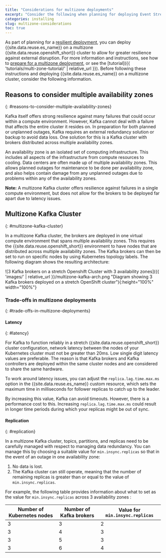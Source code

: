 ```yaml
---
title: "Considerations for multizone deployments"
excerpt: "Consider the following when planning for deploying Event Streams to a cluster with multiple availability zones."
categories: installing
slug: multizone-considerations
toc: true
---
```


As part of planning for a [resilient deployment](../planning/#planning-for-resilience), you can deploy {{site.data.reuse.es_name}} on a multizone {{site.data.reuse.openshift_short}} cluster to allow for greater resilience against external disruption. For more information and instructions, see how to [prepare for a multizone deployment](../preparing-multizone/), or see the [tutorial]({{ 'tutorials/multi-zone-tutorial/' | relative_url }}). Before following these instructions and deploying {{site.data.reuse.es_name}} on a multizone cluster, consider the following information.

## Reasons to consider multiple availability zones
{: #reasons-to-consider-multiple-availability-zones}

Kafka itself offers strong resilience against many failures that could occur within a compute environment. However, Kafka cannot deal with a failure that affects the entire cluster it resides on. In preparation for both planned or unplanned outages, Kafka requires an external redundancy solution or backup to avoid data loss. One solution for this is a Kafka cluster with brokers distributed across multiple availability zones.

An availability zone is an isolated set of computing infrastructure. This includes all aspects of the infrastructure from compute resources to cooling. Data centers are often made up of multiple availability zones. This allows planned outages for maintenance to be done per availability zone, and also helps contain damage from any unplanned outages due to problems within any of the availability zones.

**Note:** A multizone Kafka cluster offers resilience against failures in a single compute environment, but does not allow for the brokers to be deployed far apart due to latency issues.

## Multizone Kafka Cluster
{: #multizone-kafka-cluster}

In a multizone Kafka cluster, the brokers are deployed in one virtual compute environment that spans multiple availability zones. This requires the {{site.data.reuse.openshift_short}} environment to have nodes that are distributed across multiple availability zones. The Kafka brokers can then be set to run on specific nodes by using Kubernetes topology labels. The following diagram shows the resulting architecture:

![3 Kafka brokers on a stretch Openshift Cluster with 3 availability zones]({{ 'images/' | relative_url }}/multizone-kafka-arch.png "Diagram showing 3 Kafka brokers deployed on a stretch OpenShift cluster"){:height="100%" width="100%"}

### Trade-offs in multizone deployments
{: #trade-offs-in-multizone-deployments}

#### Latency
{: #latency}

For Kafka to function reliably in a stretch {{site.data.reuse.openshift_short}} cluster configuration, network latency between the nodes of your Kubernetes cluster must not be greater than 20ms. Low single digit latency values are preferable. The reason is that Kafka brokers and Kafka controllers are deployed within the same cluster nodes and are considered to share the same hardware.

To work around latency issues, you can adjust the `replica.lag.time.max.ms` option in the {{site.data.reuse.es_name}} custom resource, which sets the maximum time in milliseconds for follower replicas to catch up to the leader.

By increasing this value, Kafka can avoid timeouts. However, there is a performance cost to this. Increasing `replica.lag.time.max.ms` could result in longer time periods during which your replicas might be out of sync.

#### Replication
{: #replication}

In a multizone Kafka cluster, topics, partitions, and replicas need to be carefully managed with respect to managing data redundancy. You can manage this by choosing a suitable value for `min.insync.replicas` so that in the event of an outage in one availability zone:
1. No data is lost.
2. The Kafka cluster can still operate, meaning that the number of remaining replicas is greater than or equal to the value of `min.insync.replicas`.

For example, the following table provides information about what to set as the value for `min.insync.replicas` across 3 availability zones :

| Number of Kubernetes nodes | Number of Kafka brokers |  Value for `min.insync.replicas` |
| -------------------------- | ----------------------- | ---------------------------------|
|              3             |            3            |                2                 |
|              3             |            4            |                3                 |
|              3             |            5            |                3                 |
|              3             |            6            |                4                 |
